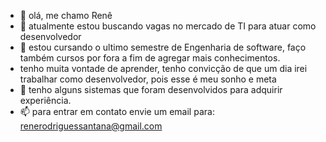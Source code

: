 - 👋 olá, me chamo Renê 
- 👀 atualmente estou buscando vagas no mercado de TI para atuar como desenvolvedor
- 🌱 estou cursando o ultimo semestre de Engenharia de software, faço também cursos por fora a fim de agregar mais conhecimentos. 
- tenho muita vontade de aprender, tenho convicção de que um dia irei trabalhar como desenvolvedor, pois esse é meu sonho e meta 
- 💞️ tenho alguns sistemas que foram desenvolvidos para adquirir experiência.
- 📫 para entrar em contato envie um email para: renerodriguessantana@gmail.com

<!---
renerodrigues/renerodrigues is a ✨ special ✨ repository because its `README.md` (this file) appears on your GitHub profile.
You can click the Preview link to take a look at your changes.
--->
